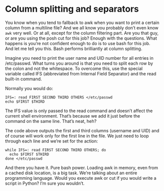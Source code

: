 # Column splitting and separators

You know when you tend to fallback to awk when you want to print a certain column from a multiline file? And we all know you probably don’t even know `awk` very well. Or at all, except for the column filtering part. Are you that guy, or are you using the posh cut for this job? Enough with the questions. What happens is you’re not confident enough to do is to use bash for this job. And let me tell you this. Bash performs brilliantly at column splitting.

Imagine you need to print the user name and UID number for all entries in /etc/passwd. What turns you around is that you need to split each row by the colon and not the whitespace. To overcome this, use the special variable called IFS (abbreviated from Internal Field Separator) and the read built-in command.

Normally you would do:

```
IFS=: read FIRST SECOND THIRD OTHERS </etc/passwd
echo $FIRST $THIRD
```

The IFS value is only passed to the read command and doesn’t affect the current shell environment. That’s because we add it just before the command on the same line. That’s neat, heh?

The code above outputs the first and third columns (username and UID) and of course will work only for the first line in the file. We just need to loop through each line and we’re set for the action:

```
while IFS=: read FIRST SECOND THIRD OTHERS; do
  echo $FIRST $THIRD
done </etc/passwd
```

And there you have it. Pure bash power. Loading awk in memory, even from a cached disk location, is a big task. We’re talking about an entire programming language. Would you execute awk or cut if you would write a script in Python? I’m sure you wouldn’t.
